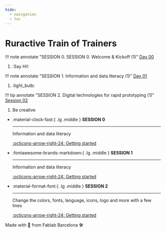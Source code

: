 ```yaml
---
hide:
  - navigation
  - toc
---
```


# Ruractive Train of Trainers

!!! note annotate "SESSION 0. SESSION 0. Welcome & Kickoff (1)"
    [Day 00](sessions/00/00.md)
1.  :Say Hi!:

!!! note annotate "SESSION 1. Information and data literacy (1)"
    [Day 01](sessions/01/01.md)
1.  :light_bulb:

!!! tip annotate "SESSION 2. Digital technologies for rapid prototyping (1)"
    [Session 02](sessions/02/02.md)
1. Be creative
 


<div class="grid cards" markdown>

-   :material-clock-fast:{ .lg .middle } __SESSION 0__

    ---

    Information and data literacy 

    [:octicons-arrow-right-24: Getting started](../docs/sessions/00.md)

-   :fontawesome-brands-markdown:{ .lg .middle } __SESSION 1__

    ---

    Information and data literacy

    [:octicons-arrow-right-24: Getting started](../docs/sessions/01.md)

-   :material-format-font:{ .lg .middle } __SESSION 2__

    ---

    Change the colors, fonts, language, icons, logo and more with a few lines

    [:octicons-arrow-right-24: Getting started](../docs/sessions/02.md)


</div>


Made with :purple_heart: from Fablab Barcelona :hammer_and_wrench:
